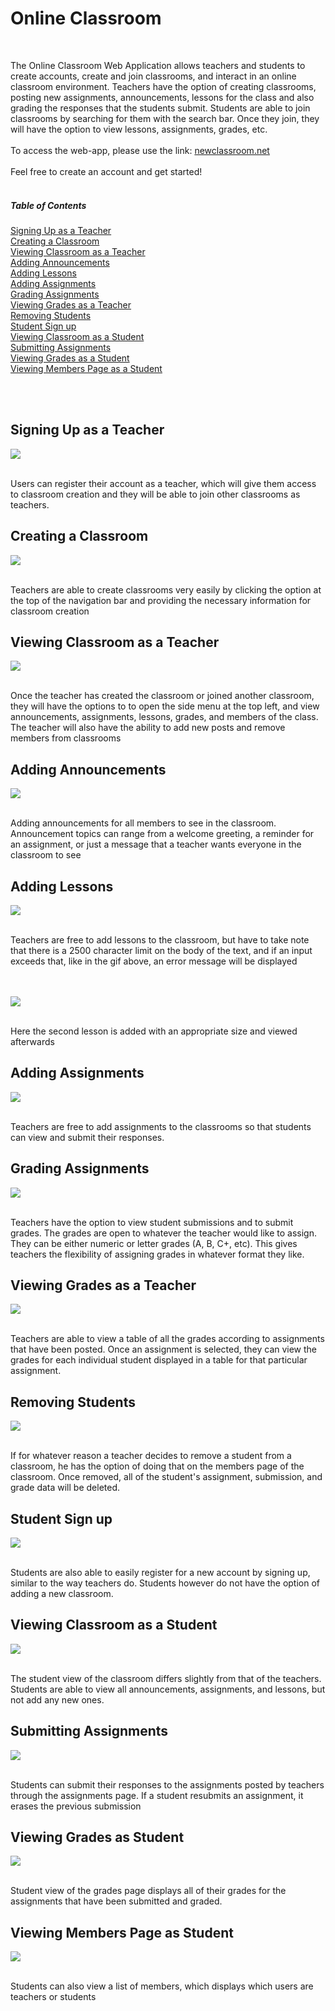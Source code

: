 # Online Classroom 

<br>

The Online Classroom Web Application allows teachers and students to create accounts, create and join classrooms, and interact in an online classroom environment. Teachers have the option of creating classrooms, posting new assignments, announcements, lessons for the class and also grading the responses that the students submit. Students are able to join classrooms by searching for them with the search bar. Once they join, they will have the option to view lessons, assignments, grades, etc.
<br><br>
To access the web-app, please use the link: [newclassroom.net](https://newclassroom.net)
<br><br>
Feel free to create an account and get started!
<br><br>

##### Table of Contents
[Signing Up as a Teacher](#signing-up-teacher)<br>
[Creating a Classroom](#creating-classroom)<br>
[Viewing Classroom as a Teacher](#viewing-classroom-teacher)<br>
[Adding Announcements](#adding-announcements)<br>
[Adding Lessons](#adding-lessons)<br>
[Adding Assignments](#adding-assignments)<br>
[Grading Assignments](#grading-assignments)<br>
[Viewing Grades as a Teacher](#viewing-grades-teacher)<br>
[Removing Students](#removing-students)<br>
[Student Sign up](#signup-student)<br>
[Viewing Classroom as a Student](#viewing-classroom-student)<br>
[Submitting Assignments](#submitting-assignments)<br>
[Viewing Grades as a Student](#viewing-grades-student)<br>
[Viewing Members Page as a Student](#viewing-members-page-student)<br>

<br><br>

<a name="signing-up-teacher"/>

## Signing Up as a Teacher

![](images/teacher-signup.gif)

<br>
Users can register their account as a teacher, which will give them access to classroom creation and they will be able to join other classrooms as teachers.
<br>

<a name="creating-classroom"/>

## Creating a Classroom

![](images/creating-classroom-as-teacher.gif)

<br>
Teachers are able to create classrooms very easily by clicking the option at the top of the navigation bar and providing the necessary information for classroom creation
<br>

<a name="viewing-classroom-teacher"/>

## Viewing Classroom as a Teacher

![](images/viewing-classroom-as-teacher.gif)

<br>
Once the teacher has created the classroom or joined another classroom, they will have the options to to open the side menu at the top left, and view announcements, assignments, lessons, grades, and members of the class. The teacher will also have the ability to add new posts and remove members from classrooms
<br>

<a name="adding-announcements"/>

## Adding Announcements

![](images/adding-announcements.gif)

<br>
Adding announcements for all members to see in the classroom. Announcement topics can range from a welcome greeting, a reminder for an assignment, or just a message that a teacher wants everyone in the classroom to see
<br>

<a name="adding-lessons"/>

## Adding Lessons

![](images/adding-lessons-with-error.gif)

<br>
Teachers are free to add lessons to the classroom, but have to take note that there is a 2500 character limit on the body of the text, and if an input exceeds that, like in the gif above, an error message will be displayed
<br>
<br>
<br>

![](images/adding-lesson.gif)

<br>
Here the second lesson is added with an appropriate size and viewed afterwards
<br>

<a name="adding-assignments"/>

## Adding Assignments

![](images/adding-assignments.gif)

<br>
Teachers are free to add assignments to the classrooms so that students can view and submit their responses.
<br>

<a name="grading-assignments"/>

## Grading Assignments
![](images/grading-assignments.gif)

<br>
Teachers have the option to view student submissions and to submit grades. The grades are open to whatever the teacher would like to assign. They can be either numeric or letter grades (A, B, C+, etc). This gives teachers the flexibility of assigning grades in whatever format they like.
<br>

<a name="viewing-grades-teacher"/>

## Viewing Grades as a Teacher
![](images/viewing-grades-as-teacher.gif)

<br>
Teachers are able to view a table of all the grades according to assignments that have been posted. Once an assignment is selected, they can view the grades for each individual student displayed in a table for that particular assignment.
<br>

<a name="removing-students"/>

## Removing Students
![](images/removing-student-from-classroom.gif)

<br>
If for whatever reason a teacher decides to remove a student from a classroom, he has the option of doing that on the members page of the classroom. Once removed, all of the student's assignment, submission, and grade data will be deleted.
<br>

<a name="signup-student"/>

## Student Sign up

![](images/student-signup.gif)

<br>
Students are also able to easily register for a new account by signing up, similar to the way teachers do. Students however do not have the option of adding a new classroom.
<br>

<a name="viewing-classroom-student"/>

## Viewing Classroom as a Student

![](images/viewing-classroom-as-student.gif)

<br>
The student view of the classroom differs slightly from that of the teachers. Students are able to view all announcements, assignments, and lessons, but not add any new ones.
<br>

<a name="submitting-assignments"/>

## Submitting Assignments

![](images/submitting-assignments.gif)

<br>
Students can submit their responses to the assignments posted by teachers through the assignments page. If a student resubmits an assignment, it erases the previous submission
<br>

<a name="viewing-grades-student"/>

## Viewing Grades as Student

![](images/viewing-grades-as-student.gif)

<br>
Student view of the grades page displays all of their grades for the assignments that have been submitted and graded.
<br>

<a name="viewing-members-page-student"/>

## Viewing Members Page as Student

![](images/viewing-members-list-as-student.gif)

<br>
Students can also view a list of members, which displays which users are teachers or students
<br>
